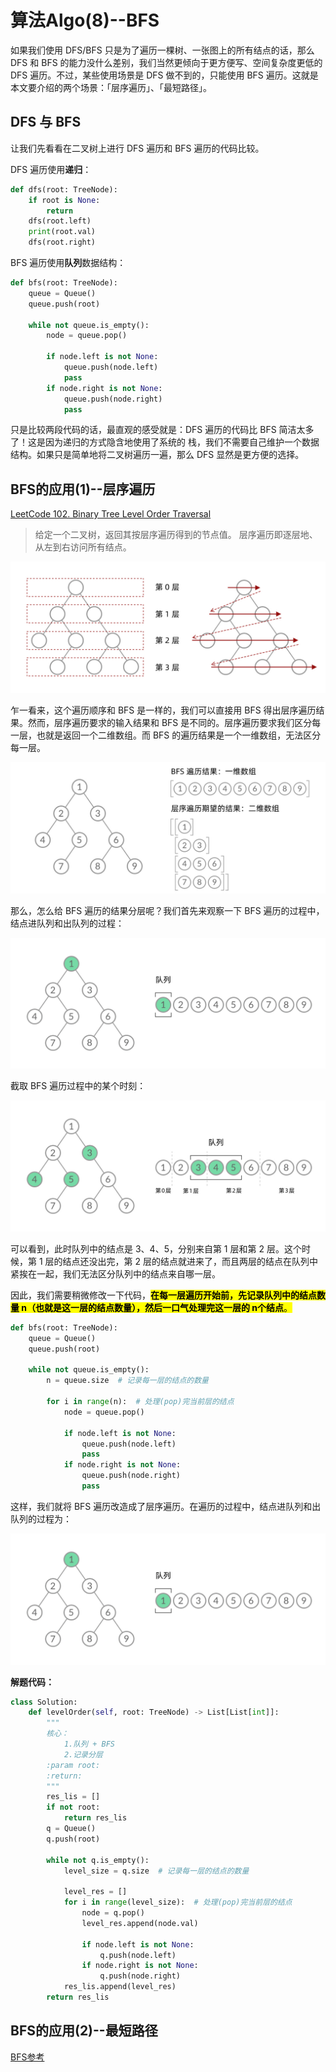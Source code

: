 # 算法Algo(8)--BFS

如果我们使用 DFS/BFS 只是为了遍历一棵树、一张图上的所有结点的话，那么 DFS 和 BFS 的能力没什么差别，我们当然更倾向于更方便写、空间复杂度更低的 DFS 遍历。不过，某些使用场景是 DFS 做不到的，只能使用 BFS 遍历。这就是本文要介绍的两个场景：「层序遍历」、「最短路径」。



## DFS 与 BFS

让我们先看看在二叉树上进行 DFS 遍历和 BFS 遍历的代码比较。

DFS 遍历使用**递归**：

```python
def dfs(root: TreeNode):
    if root is None:
        return
    dfs(root.left)
    print(root.val)
    dfs(root.right)
```



BFS 遍历使用**队列**数据结构：

```python
def bfs(root: TreeNode):
    queue = Queue()
    queue.push(root)
    
    while not queue.is_empty():
        node = queue.pop()
        
        if node.left is not None:
            queue.push(node.left)
            pass
        if node.right is not None:
            queue.push(node.right)
            pass
```

只是比较两段代码的话，最直观的感受就是：DFS 遍历的代码比 BFS 简洁太多了！这是因为递归的方式隐含地使用了系统的 栈，我们不需要自己维护一个数据结构。如果只是简单地将二叉树遍历一遍，那么 DFS 显然是更方便的选择。



## BFS的应用(1)--层序遍历

[LeetCode 102. Binary Tree Level Order Traversal](https://leetcode-cn.com/problems/binary-tree-level-order-traversal/) 

> 给定一个二叉树，返回其按层序遍历得到的节点值。 层序遍历即逐层地、从左到右访问所有结点。

![ce41cf1cabfa7a56387f63d927c8819fe1479ecf6f193a2a1b47964f5a8d1c8e](assets/ce41cf1cabfa7a56387f63d927c8819fe1479ecf6f193a2a1b47964f5a8d1c8e.jpg)

乍一看来，这个遍历顺序和 BFS 是一样的，我们可以直接用 BFS 得出层序遍历结果。然而，层序遍历要求的输入结果和 BFS 是不同的。层序遍历要求我们区分每一层，也就是返回一个二维数组。而 BFS 的遍历结果是一个一维数组，无法区分每一层。

![fd1d63037d0e2f787d2140fee406e109094a4f66ab0837a7273f8b371eef8096](assets/fd1d63037d0e2f787d2140fee406e109094a4f66ab0837a7273f8b371eef8096.jpg)

那么，怎么给 BFS 遍历的结果分层呢？我们首先来观察一下 BFS 遍历的过程中，结点进队列和出队列的过程：

![4529bf559c6a2d84d550eebaee027c3b7ae25069e4ec91f27b29a4c6358d6662](assets/4529bf559c6a2d84d550eebaee027c3b7ae25069e4ec91f27b29a4c6358d6662.gif)

截取 BFS 遍历过程中的某个时刻：

![9f178b56ff1c94388d893f2fb48e9e77e186aba7cfd7483637776359062d68b8](assets/9f178b56ff1c94388d893f2fb48e9e77e186aba7cfd7483637776359062d68b8.jpg)

可以看到，此时队列中的结点是 3、4、5，分别来自第 1 层和第 2 层。这个时候，第 1 层的结点还没出完，第 2 层的结点就进来了，而且两层的结点在队列中紧挨在一起，我们无法区分队列中的结点来自哪一层。



因此，我们需要稍微修改一下代码，<mark>**在每一层遍历开始前，先记录队列中的结点数量 n（也就是这一层的结点数量），然后一口气处理完这一层的 n个结点**。</mark>

```python
def bfs(root: TreeNode):
    queue = Queue()
    queue.push(root)
    
    while not queue.is_empty():
        n = queue.size  # 记录每一层的结点的数量
        
        for i in range(n):  # 处理(pop)完当前层的结点
            node = queue.pop()
            
            if node.left is not None:
                queue.push(node.left)
                pass
            if node.right is not None:
                queue.push(node.right)
                pass
```

这样，我们就将 BFS 遍历改造成了层序遍历。在遍历的过程中，结点进队列和出队列的过程为：

![94cd1fa999df0276f1dae77a9cca83f4cabda9e2e0b8571cd9550a8ee3545f56](assets/94cd1fa999df0276f1dae77a9cca83f4cabda9e2e0b8571cd9550a8ee3545f56.gif)



**解题代码：**

```python
class Solution:
    def levelOrder(self, root: TreeNode) -> List[List[int]]:
        """
        核心：
            1.队列 + BFS
            2.记录分层
        :param root:
        :return:
        """
        res_lis = []
        if not root:
            return res_lis
        q = Queue()
        q.push(root)

        while not q.is_empty():
            level_size = q.size  # 记录每一层的结点的数量

            level_res = []
            for i in range(level_size):  # 处理(pop)完当前层的结点
                node = q.pop()
                level_res.append(node.val)

                if node.left is not None:
                    q.push(node.left)
                if node.right is not None:
                    q.push(node.right)
            res_lis.append(level_res)
        return res_lis
```





## BFS的应用(2)--最短路径

[BFS参考](https://leetcode-cn.com/problems/binary-tree-level-order-traversal/solution/bfs-de-shi-yong-chang-jing-zong-jie-ceng-xu-bian-l/)









































